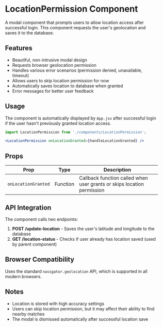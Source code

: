 # LocationPermission Component

A modal component that prompts users to allow location access after successful login. This component requests the user's geolocation and saves it to the database.

## Features

- Beautiful, non-intrusive modal design
- Requests browser geolocation permission
- Handles various error scenarios (permission denied, unavailable, timeout)
- Allows users to skip location permission for now
- Automatically saves location to database when granted
- Error messages for better user feedback

## Usage

The component is automatically displayed by `App.jsx` after successful login if the user hasn't previously granted location access.

```jsx
import LocationPermission from './components/LocationPermission';

<LocationPermission onLocationGranted={handleLocationGranted} />
```

## Props

| Prop | Type | Description |
|------|------|-------------|
| `onLocationGranted` | Function | Callback function called when user grants or skips location permission |

## API Integration

The component calls two endpoints:

1. **POST /update-location** - Saves the user's latitude and longitude to the database
2. **GET /location-status** - Checks if user already has location saved (used by parent component)

## Browser Compatibility

Uses the standard `navigator.geolocation` API, which is supported in all modern browsers.

## Notes

- Location is stored with high accuracy settings
- Users can skip location permission, but it may affect their ability to find nearby matches
- The modal is dismissed automatically after successful location save

